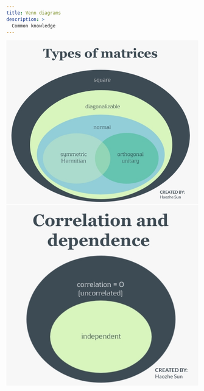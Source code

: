 ```yaml
---
title: Venn diagrams
description: >
  Common knowledge
---
```



<img src="imgs/types_matrices.jpg"/>


<img src="imgs/correlation_dependence.jpg"/>





